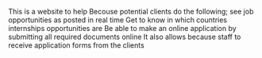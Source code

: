 This is  a website to help Becouse potential clients do the following;
see job opportunities as posted in real time
Get to know in which countries internships opportunities are
Be able to make an online application by submitting all required documents online 
It also allows because staff to receive application forms from the clients 
